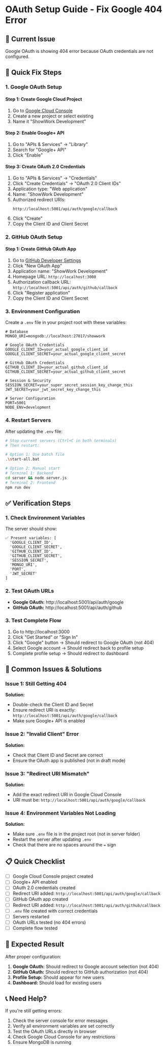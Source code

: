 # OAuth Setup Guide - Fix Google 404 Error

## 🚨 Current Issue

Google OAuth is showing 404 error because OAuth credentials are not configured.

## 🔧 Quick Fix Steps

### 1. Google OAuth Setup

#### Step 1: Create Google Cloud Project

1. Go to [Google Cloud Console](https://console.cloud.google.com/)
2. Create a new project or select existing
3. Name it "ShowWork Development"

#### Step 2: Enable Google+ API

1. Go to "APIs & Services" → "Library"
2. Search for "Google+ API"
3. Click "Enable"

#### Step 3: Create OAuth 2.0 Credentials

1. Go to "APIs & Services" → "Credentials"
2. Click "Create Credentials" → "OAuth 2.0 Client IDs"
3. Application type: "Web application"
4. Name: "ShowWork Development"
5. Authorized redirect URIs:
   ```
   http://localhost:5001/api/auth/google/callback
   ```
6. Click "Create"
7. Copy the Client ID and Client Secret

### 2. GitHub OAuth Setup

#### Step 1: Create GitHub OAuth App

1. Go to [GitHub Developer Settings](https://github.com/settings/developers)
2. Click "New OAuth App"
3. Application name: "ShowWork Development"
4. Homepage URL: `http://localhost:3000`
5. Authorization callback URL: `http://localhost:5001/api/auth/github/callback`
6. Click "Register application"
7. Copy the Client ID and Client Secret

### 3. Environment Configuration

Create a `.env` file in your project root with these variables:

```env
# Database
MONGO_URI=mongodb://localhost:27017/showwork

# Google OAuth Credentials
GOOGLE_CLIENT_ID=your_actual_google_client_id
GOOGLE_CLIENT_SECRET=your_actual_google_client_secret

# GitHub OAuth Credentials
GITHUB_CLIENT_ID=your_actual_github_client_id
GITHUB_CLIENT_SECRET=your_actual_github_client_secret

# Session & Security
SESSION_SECRET=your_super_secret_session_key_change_this
JWT_SECRET=your_jwt_secret_key_change_this

# Server Configuration
PORT=5001
NODE_ENV=development
```

### 4. Restart Servers

After updating the `.env` file:

```bash
# Stop current servers (Ctrl+C in both terminals)
# Then restart:

# Option 1: Use batch file
.\start-all.bat

# Option 2: Manual start
# Terminal 1: Backend
cd server && node server.js
# Terminal 2: Frontend
npm run dev
```

## ✅ Verification Steps

### 1. Check Environment Variables

The server should show:

```
✅ Present variables: [
  'GOOGLE_CLIENT_ID',
  'GOOGLE_CLIENT_SECRET',
  'GITHUB_CLIENT_ID',
  'GITHUB_CLIENT_SECRET',
  'SESSION_SECRET',
  'MONGO_URI',
  'PORT',
  'JWT_SECRET'
]
```

### 2. Test OAuth URLs

- **Google OAuth:** http://localhost:5001/api/auth/google
- **GitHub OAuth:** http://localhost:5001/api/auth/github

### 3. Test Complete Flow

1. Go to http://localhost:3000
2. Click "Get Started" or "Sign In"
3. Click "Google" button → Should redirect to Google OAuth (not 404)
4. Select Google account → Should redirect back to profile setup
5. Complete profile setup → Should redirect to dashboard

## 🚨 Common Issues & Solutions

### Issue 1: Still Getting 404

**Solution:**

- Double-check the Client ID and Secret
- Ensure redirect URI is exactly: `http://localhost:5001/api/auth/google/callback`
- Make sure Google+ API is enabled

### Issue 2: "Invalid Client" Error

**Solution:**

- Check that Client ID and Secret are correct
- Ensure the OAuth app is published (not in draft mode)

### Issue 3: "Redirect URI Mismatch"

**Solution:**

- Add the exact redirect URI in Google Cloud Console
- URI must be: `http://localhost:5001/api/auth/google/callback`

### Issue 4: Environment Variables Not Loading

**Solution:**

- Make sure `.env` file is in the project root (not in server folder)
- Restart the server after updating `.env`
- Check that there are no spaces around the `=` sign

## 📋 Quick Checklist

- [ ] Google Cloud Console project created
- [ ] Google+ API enabled
- [ ] OAuth 2.0 credentials created
- [ ] Redirect URI added: `http://localhost:5001/api/auth/google/callback`
- [ ] GitHub OAuth app created
- [ ] Redirect URI added: `http://localhost:5001/api/auth/github/callback`
- [ ] `.env` file created with correct credentials
- [ ] Servers restarted
- [ ] OAuth URLs tested (no 404 errors)
- [ ] Complete flow tested

## 🎯 Expected Result

After proper configuration:

1. **Google OAuth:** Should redirect to Google account selection (not 404)
2. **GitHub OAuth:** Should redirect to GitHub authorization (not 404)
3. **Profile Setup:** Should appear for new users
4. **Dashboard:** Should load for existing users

## 📞 Need Help?

If you're still getting errors:

1. Check the server console for error messages
2. Verify all environment variables are set correctly
3. Test the OAuth URLs directly in browser
4. Check Google Cloud Console for any restrictions
5. Ensure MongoDB is running



